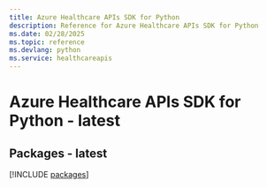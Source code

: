 ```yaml
---
title: Azure Healthcare APIs SDK for Python
description: Reference for Azure Healthcare APIs SDK for Python
ms.date: 02/28/2025
ms.topic: reference
ms.devlang: python
ms.service: healthcareapis
---
```

# Azure Healthcare APIs SDK for Python - latest
## Packages - latest
[!INCLUDE [packages](healthcare-apis-index.md)]